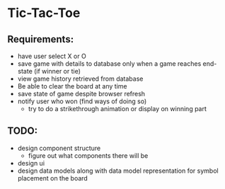 # Tic-Tac-Toe

## Requirements:

- have user select X or O
- save game with details to database only when a game reaches end-state (if winner or tie)
- view game history retrieved from database
- Be able to clear the board at any time
- save state of game despite browser refresh
- notify user who won (find ways of doing so)
    - try to do a strikethrough animation or display on winning part

## TODO:
- design component structure
    - figure out what components there will be
- design ui
- design data models along with data model representation for symbol placement on the board
